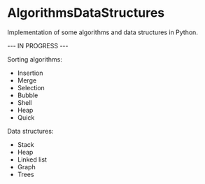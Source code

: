 # AlgorithmsDataStructures
Implementation of some algorithms and data structures in Python.

--- IN PROGRESS ---

Sorting algorithms:

- Insertion
- Merge
- Selection
- Bubble
- Shell
- Heap
- Quick

Data structures:

- Stack
- Heap
- Linked list
- Graph
- Trees
